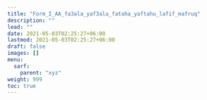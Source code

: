 ```yaml
---
title: "Form_I_AA_fa3ala_yaf3alu_fataha_yaftahu_lafif_mafruq"
description: ""
lead: ""
date: 2021-05-03T02:25:27+06:00
lastmod: 2021-05-03T02:25:27+06:00
draft: false
images: []
menu: 
  sarf:
    parent: "xyz"
weight: 999
toc: true
---
```



